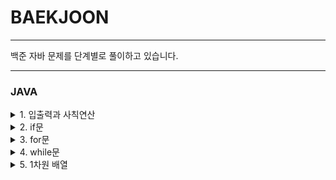 # BAEKJOON

<hr/>
백준 자바 문제를 단계별로 풀이하고 있습니다.
<hr/>

### JAVA

<details markdown="1">
<summary> 1. 입출력과 사칙연산 </summary>

1. [Hello World](https://github.com/hb2727/BEAKJOON/blob/master/1stage/beak_2557.java)
2. [We love kriii](https://github.com/hb2727/BEAKJOON/blob/master/1stage/beak_10718.java)
3. [고양이](https://github.com/hb2727/BEAKJOON/blob/master/1stage/beak_10171.java)
4. [개](https://github.com/hb2727/BEAKJOON/blob/master/1stage/beak_10172.java)
5. [A+B](https://github.com/hb2727/BEAKJOON/blob/master/1stage/beak_1000.java)
6. [A-B](https://github.com/hb2727/BEAKJOON/blob/master/1stage/beak_1001.java)
7. [AxB](https://github.com/hb2727/BEAKJOON/blob/master/1stage/beak_10998.java)
8. [A/B](https://github.com/hb2727/BEAKJOON/blob/master/1stage/beak_1008.java)
9. [사칙연산](https://github.com/hb2727/BEAKJOON/blob/master/1stage/beak_10869.java)
10. [나머지](https://github.com/hb2727/BEAKJOON/blob/master/1stage/beak_10430.java)
11. [곱셈](https://github.com/hb2727/BEAKJOON/blob/master/1stage/beak_2588.java)

</details>

<details markdown="1">
<summary> 2. if문 </summary>

1. [두 수 비교하기](https://github.com/hb2727/BEAKJOON/blob/master/2stage/beak_1330.java)
2. [시험 성적](https://github.com/hb2727/BEAKJOON/blob/master/2stage/beak_9498.java)
3. [윤년](https://github.com/hb2727/BEAKJOON/blob/master/2stage/beak_2753.java)
4. [사분면 고르기](https://github.com/hb2727/BEAKJOON/blob/master/2stage/beak_14681.java)
5. [알람 시계](https://github.com/hb2727/BEAKJOON/blob/master/2stage/beak_2884.java)

</details>

<details markdown="1">
<summary> 3. for문 </summary>

1. [구구단](https://github.com/hb2727/BEAKJOON/blob/master/3stage/beak_2739.java)
2. [A+B - 3](https://github.com/hb2727/BEAKJOON/blob/master/3stage/beak_10950.java)
3. [합](https://github.com/hb2727/BEAKJOON/blob/master/3stage/beak_8393.java)
4. [빠른 A+B](https://github.com/hb2727/BEAKJOON/blob/master/3stage/beak_15552.java)
5. [N 찍기](https://github.com/hb2727/BEAKJOON/blob/master/3stage/beak_2741.java)
6. [기찍 N](https://github.com/hb2727/BEAKJOON/blob/master/3stage/beak_2742.java)
7. [A+B - 7](https://github.com/hb2727/BEAKJOON/blob/master/3stage/beak_11021.java)
8. [A+B - 8](https://github.com/hb2727/BEAKJOON/blob/master/3stage/beak_11022.java)
9. [별 찍기 - 1](https://github.com/hb2727/BEAKJOON/blob/master/3stage/beak_2438.java)

</details>

<details markdown="1">
<summary> 4. while문 </summary>

1. [A+B - 5](https://github.com/hb2727/BEAKJOON/blob/master/4stage/beak_10952.java)
2. [A+B - 4](https://github.com/hb2727/BEAKJOON/blob/master/4stage/beak_10951.java)
3. [더하기 사이클](https://github.com/hb2727/BEAKJOON/blob/master/4stage/beak_1110.java)

</details>

<details markdown="1">
<summary> 5. 1차원 배열 </summary>

1. [최소, 최대](https://github.com/hb2727/BEAKJOON/blob/master/5stage/beak_10818.java)
2. [최댓값](https://github.com/hb2727/BEAKJOON/blob/master/5stage/beak_2562.java)

</details>